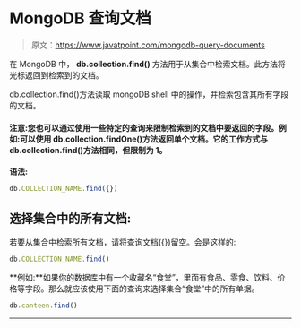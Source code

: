 # MongoDB 查询文档

> 原文：<https://www.javatpoint.com/mongodb-query-documents>

在 MongoDB 中， **db.collection.find()** 方法用于从集合中检索文档。此方法将光标返回到检索到的文档。

db.collection.find()方法读取 mongoDB shell 中的操作，并检索包含其所有字段的文档。

#### 注意:您也可以通过使用一些特定的查询来限制检索到的文档中要返回的字段。例如:可以使用 db.collection.findOne()方法返回单个文档。它的工作方式与 db.collection.find()方法相同，但限制为 1。

**语法:**

```js
db.COLLECTION_NAME.find({}) 

```

## 选择集合中的所有文档:

若要从集合中检索所有文档，请将查询文档({})留空。会是这样的:

```js
db.COLLECTION_NAME.find() 

```

**例如:**如果你的数据库中有一个收藏名“食堂”，里面有食品、零食、饮料、价格等字段。那么就应该使用下面的查询来选择集合“食堂”中的所有单据。

```js
db.canteen.find()

```

* * *